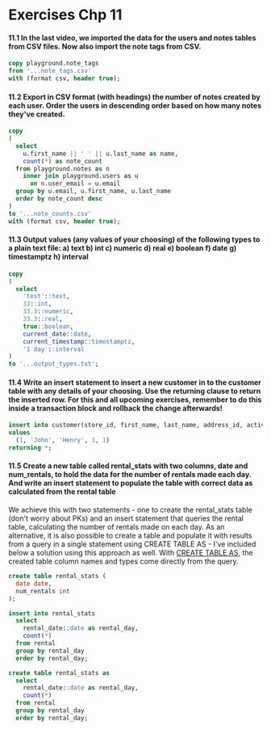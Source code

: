 # Exercises Chp 11

#### 11.1 In the last video, we imported the data for the users and notes tables from CSV files. Now also import the note tags from CSV.

```sql
copy playground.note_tags
from '...note_tags.csv'
with (format csv, header true);
```

#### 11.2 Export in CSV format (with headings) the number of notes created by each user. Order the users in descending order based on how many notes they've created.

```sql
copy
(
  select
    u.first_name || ' ' || u.last_name as name,
    count(*) as note_count
  from playground.notes as n
    inner join playground.users as u
      on n.user_email = u.email
  group by u.email, u.first_name, u.last_name
  order by note_count desc
)
to '...note_counts.csv'
with (format csv, header true);
```

#### 11.3 Output values (any values of your choosing) of the following types to a plain text file: a) text b) int c) numeric d) real e) boolean f) date g) timestamptz h) interval

```sql
copy
(
  select
    'test'::text,
    33::int,
    33.3::numeric,
    33.3::real,
    true::boolean,
    current_date::date,
    current_timestamp::timestamptz,
    '1 day'::interval
)
to '...output_types.txt';
```

#### 11.4 Write an insert statement to insert a new customer in to the customer table with any details of your choosing. Use the returning clause to return the inserted row. For this and all upcoming exercises, remember to do this inside a transaction block and rollback the change afterwards!

```sql
insert into customer(store_id, first_name, last_name, address_id, active)
values
  (1, 'John', 'Henry', 1, 1)
returning *;
```

#### 11.5 Create a new table called rental_stats with two columns, date and num_rentals, to hold the data for the number of rentals made each day. And write an insert statement to populate the table with correct data as calculated from the rental table

We achieve this with two statements - one to create the rental_stats table (don't worry about PKs) and an insert statement that queries the rental table, calculating the number of rentals made on each day. As an alternative, it is also possible to create a table and populate it with results from a query in a single statement using CREATE TABLE AS - I've included below a solution using this approach as well. With [CREATE TABLE AS](https://www.postgresql.org/docs/current/sql-createtableas.html), the created table column names and types come directly from the query. 

```sql
create table rental_stats (
  date date,
  num_rentals int
);

insert into rental_stats
  select
    rental_date::date as rental_day,
    count(*)
  from rental
  group by rental_day
  order by rental_day;
```

```sql
create table rental_stats as
  select
    rental_date::date as rental_day,
    count(*)
  from rental
  group by rental_day
  order by rental_day; 
```

#### 



```sql

```

#### 



```sql

```

#### 



```sql

```

#### 



```sql

```

#### 



```sql

```

#### 



```sql

```

#### 



```sql

```

#### 



```sql

```

#### 



```sql

```
